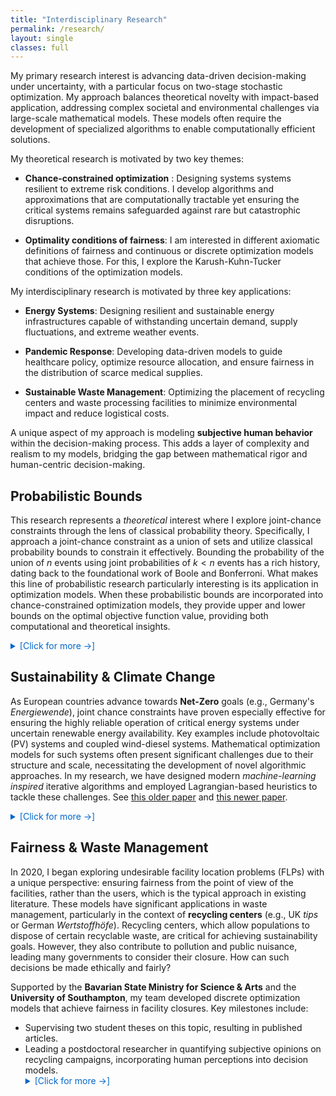 ```yaml
---
title: "Interdisciplinary Research"
permalink: /research/
layout: single
classes: full
---
```


My primary research interest is advancing data-driven decision-making under uncertainty, with a particular focus on two-stage stochastic optimization. My approach balances theoretical novelty with impact-based application, addressing complex societal and environmental challenges via large-scale mathematical models. These models often require the development of specialized algorithms to enable computationally efficient solutions. 

My theoretical research is motivated by two key themes:

- **Chance-constrained optimization** : Designing systems systems resilient to extreme risk conditions. I develop algorithms and approximations that are computationally tractable yet ensuring the critical systems remains safeguarded against rare but catastrophic disruptions. 

- **Optimality conditions of fairness**: I am interested in different axiomatic definitions of fairness and continuous or discrete optimization models that achieve those. For this, I explore the Karush-Kuhn-Tucker conditions of the optimization models.

My interdisciplinary research is motivated by three key applications:

- **Energy Systems**: Designing resilient and sustainable energy infrastructures capable of withstanding uncertain demand, supply fluctuations, and extreme weather events.

- **Pandemic Response**: Developing data-driven models to guide healthcare policy, optimize resource allocation, and ensure fairness in the distribution of scarce medical supplies.

- **Sustainable Waste Management**: Optimizing the placement of recycling centers and waste processing facilities to minimize environmental impact and reduce logistical costs.

A unique aspect of my approach is modeling **subjective human behavior** within the decision-making process. This adds a layer of complexity and realism to my models, bridging the gap between mathematical rigor and human-centric decision-making. 

## Probabilistic Bounds

This research represents a *theoretical* interest where I explore joint-chance constraints through the lens of classical probability theory. Specifically, I approach a joint-chance constraint as a union of sets and utilize classical probability bounds to constrain it effectively. Bounding the probability of the union of $n$ events using joint probabilities of $k < n$ events has a rich history, dating back to the foundational work of Boole and Bonferroni. What makes this line of probabilistic research particularly interesting is its application in optimization models. When these probabilistic bounds are incorporated into chance-constrained optimization models, they provide upper and lower bounds on the optimal objective function value, providing both computational and theoretical insights. 

<details>
  <summary style="color: #0066cc; cursor: pointer;">[Click for more →]</summary>
  
  This interest originated during my PhD studies and matured further following my first major grant as a Principal Investigator during my position at Sandia National Labs, US (2018). The grant from the US Department of Energy supported significant advancements in this domain, culminating in two publications: <a href="https://link.springer.com/article/10.1007/s11590-019-01387-z">this paper</a> and a follow-up <a href="https://link.springer.com/article/10.1007/s11590-019-01387-z">follow-up paper</a>. Currently, this work is being extended collaboratively with my PhD student, focusing on deeper theoretical insights and broader applications. 
</details>

## Sustainability & Climate Change

As European countries advance towards **Net-Zero** goals (e.g., Germany's *Energiewende*), joint chance constraints have proven especially effective for ensuring the highly reliable operation of critical energy systems under uncertain renewable energy availability. Key examples include photovoltaic (PV) systems and coupled wind-diesel systems. Mathematical optimization models for such systems often present significant challenges due to their structure and scale, necessitating the development of novel algorithmic approaches. In my research, we have designed modern *machine-learning inspired* iterative algorithms and employed Lagrangian-based heuristics to tackle these challenges. See [this older paper](https://link.springer.com/article/10.1007/s10287-018-0309-x) and [this newer paper](https://link.springer.com/article/10.1007/s10898-021-01041-y). 


<details>
  <summary style="color: #0066cc; cursor: pointer;">[Click for more →]</summary>

At Sandia National Labs, US (2016–19), I focused on solving large-scale energy system models, addressing critical risks faced by the US electrical grid. Many of these works are available on the US Department of Energy's Office of Scientific and Technical Information's website. Access <a href="https://www.osti.gov/search/semantic:bismark%20singh">here →</a>.<br><br>

At FAU Erlangen-Nürnberg, Germany (2019–22), I led the chair’s research contributions to the multi-institute ``METIS" research collaboration with the Jülich Research Center. This project develops open-source tools for optimizing large-scale energy system models under the framework of Germany's <em>Energiewende</em> (transition to clean, yet reliable energy systems).<br>
  
  <ul>
      <li> Learn more about the METIS project <a href="https://www.fz-juelich.de/en/ice/ice-2/projects/metis?expand=translations,fzjsettings,nearest-institut">here →</a>.</li>
      <li> Explore the technical details of the ETHOS.FINE package <a href="https://github.com/FZJ-IEK3-VSA/FINE">here →</a>.</li>
  </ul>

This research not only advances mathematical optimization but also contributes to global sustainability goals, ensuring renewable energy systems remain both efficient and reliable under uncertainty.
</details>


## Fairness & Waste Management

In 2020, I began exploring undesirable facility location problems (FLPs) with a unique perspective: ensuring fairness from the point of view of the facilities, rather than the users, which is the typical approach in existing literature. These models have significant applications in waste management, particularly in the context of **recycling centers** (e.g., UK *tips* or German *Wertstoffhöfe*). Recycling centers, which allow populations to dispose of certain recyclable waste, are critical for achieving sustainability goals. However, they also contribute to pollution and public nuisance, leading many governments to consider their closure. How can such decisions be made ethically and fairly? 

Supported by the **Bavarian State Ministry for Science & Arts** and the **University of Southampton**, my team developed discrete optimization models that achieve fairness in facility closures. Key milestones include:

 <ul>
      <li> Supervising two student theses on this topic, resulting in published articles.</li> 
      <li> Leading a postdoctoral researcher in quantifying subjective opinions on recycling campaigns, incorporating human perceptions into decision models.</li> 

<details>
  <summary style="color: #0066cc; cursor: pointer;">[Click for more →]</summary>

Theoretical: Defined new axioms of fairness, shifting the perspective to the facilities themselves. Formulated novel classes of FLPs with interesting mathematical properties, particularly in their Karush-Kuhn-Tucker (KKT) optimality conditions. Explore→

Computational: Addressed the intractability of solving these models naively by designing specialized algorithms, enabling efficient solutions for large-scale instances of the size of Bavaria and all of Germany. Explore→ 

Societal: Ensured sustainability goals are achieved without disproportionately affecting certain communities by offering governments ethically fair decision-making tools for closing recycling centers while maintaining public accessibility. Explore→  